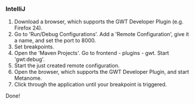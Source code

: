### IntelliJ

1. Download a browser, which supports the GWT Developer Plugin (e.g. Firefox 24).
2. Go to 'Run/Debug Configurations'. Add a 'Remote Configuration', give it a name, and set the port to 8000.
3. Set breakpoints.
4. Open the 'Maven Projects'. Go to frontend - plugins - gwt. Start 'gwt:debug'.
5. Start the just created remote configuration.
6. Open the browser, which supports the GWT Developer Plugin, and start Metanome.
7. Click through the application until your breakpoint is triggered.

Done!
